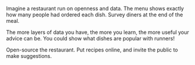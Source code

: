 
Imagine a restaurant run on openness and data. The menu shows exactly how many people had ordered each dish. Survey diners at the end of the meal.

The more layers of data you have, the more you learn, the more useful your advice can be. You could show what dishes are popular with runners!

Open-source the restaurant. Put recipes online, and invite the public to make suggestions.
